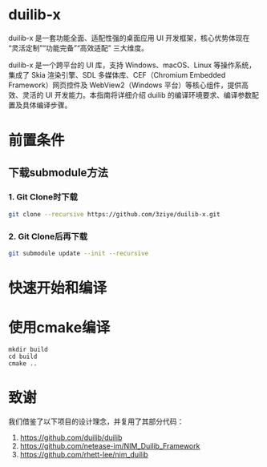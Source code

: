 # duilib-x
duilib-x 是一套功能全面、适配性强的桌面应用 UI 开发框架，核心优势体现在 “灵活定制”“功能完备”“高效适配” 三大维度。

duilib-x 是一个跨平台的 UI 库，支持 Windows、macOS、Linux 等操作系统，集成了 Skia 渲染引擎、SDL 多媒体库、CEF（Chromium Embedded Framework）网页控件及 WebView2（Windows 平台）等核心组件，提供高效、灵活的 UI 开发能力。本指南将详细介绍 duilib 的编译环境要求、编译参数配置及具体编译步骤。

# 前置条件
## 下载submodule方法
### 1. Git Clone时下载
``` bash
git clone --recursive https://github.com/3ziye/duilib-x.git
```

### 2. Git Clone后再下载
``` bash
git submodule update --init --recursive
```

# 快速开始和编译
# 使用cmake编译
```
mkdir build
cd build 
cmake ..
```

# 致谢
我们借鉴了以下项目的设计理念，并复用了其部分代码：
1. https://github.com/duilib/duilib
2. https://github.com/netease-im/NIM_Duilib_Framework
3. https://github.com/rhett-lee/nim_duilib